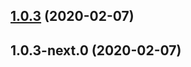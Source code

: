 ## [1.0.3](https://github.com/skypilotcc/common-types/compare/v1.0.3-next.0...v1.0.3) (2020-02-07)



## 1.0.3-next.0 (2020-02-07)



